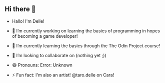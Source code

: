 ## Hi there 👋

<!--
**delle-ta/delle-ta** is a ✨ _special_ ✨ repository because its `README.md` (this file) appears on your GitHub profile.

Here are some ideas to get you started:

-->
- Hallo! I'm Delle!

- 🔭 I’m currently working on learning the basics of programming in hopes of becoming a game developer!
- 🌱 I’m currently learning the basics through the The Odin Project course! 
- 👯 I’m looking to collaborate on (nothing yet ;)) 
- 😄 Pronouns: Error: Unknown
- ⚡ Fun fact: I'm also an artist! @taro.delle on Cara!

